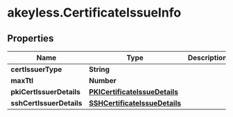 # akeyless.CertificateIssueInfo

## Properties

Name | Type | Description | Notes
------------ | ------------- | ------------- | -------------
**certIssuerType** | **String** |  | [optional] 
**maxTtl** | **Number** |  | [optional] 
**pkiCertIssuerDetails** | [**PKICertificateIssueDetails**](PKICertificateIssueDetails.md) |  | [optional] 
**sshCertIssuerDetails** | [**SSHCertificateIssueDetails**](SSHCertificateIssueDetails.md) |  | [optional] 


